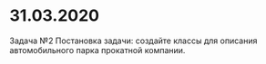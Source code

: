 # 31.03.2020
Задача №2  Постановка задачи: создайте классы для описания автомобильного парка прокатной компании.
